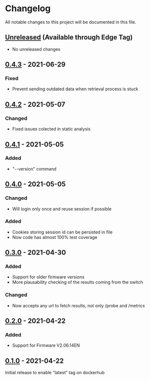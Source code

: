 # Changelog
All notable changes to this project will be documented in this file.

## [Unreleased] (Available through Edge Tag)
- No unreleased changes

## [0.4.3] - 2021-06-29
### Fixed
- Prevent sending outdated data when retrieval process is stuck

## [0.4.2] - 2021-05-07
### Changed
- Fixed issues colected in static analysis

## [0.4.1] - 2021-05-05
### Added
- "--version" command
## [0.4.0] - 2021-05-05
### Changed
- Will login only once and reuse session if possible

### Added
- Cookies storing session id can be persisted in file
- Now code has almost 100% test coverage

## [0.3.0] - 2021-04-30
### Added
- Support for older firmware versions
- More plausability checking of the results coming from the switch

### Changed
- Now accepts any url to fetch results, not only /probe and /metrics

## [0.2.0] - 2021-04-22
### Added
- Support for Firmware V2.06.14EN

## [0.1.0] - 2021-04-22
Initial release to enable "latest" tag on dockerhub

[unreleased]: https://github.com/tillsteinbach/prosafe_exporter_python/compare/v0.4.3...HEAD
[0.4.3]: https://github.com/tillsteinbach/prosafe_exporter_python/releases/tag/v0.4.3
[0.4.2]: https://github.com/tillsteinbach/prosafe_exporter_python/releases/tag/v0.4.2
[0.4.1]: https://github.com/tillsteinbach/prosafe_exporter_python/releases/tag/v0.4.1
[0.4.0]: https://github.com/tillsteinbach/prosafe_exporter_python/releases/tag/v0.4.0
[0.3.0]: https://github.com/tillsteinbach/prosafe_exporter_python/releases/tag/v0.3.0
[0.2.0]: https://github.com/tillsteinbach/prosafe_exporter_python/releases/tag/v0.2.0
[0.1.0]: https://github.com/tillsteinbach/prosafe_exporter_python/releases/tag/v0.1.0
